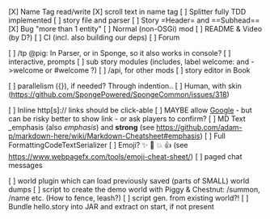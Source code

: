 
[X] Name Tag read/write
[X] scroll text in name tag
[ ] Splitter fully TDD implemented
[ ] story file and parser
[ ] Story =Header= and ==Subhead==
[X] Bug "more than 1 entity"
[ ] Normal (non-OSGi) mod
[ ] README & Video (by D?)
[ ] CI (incl. also building our deps)
[ ] Forum

[ ] /tp @pig: In Parser, or in Sponge, so it also works in console?
[ ] interactive, prompts
[ ] sub story modules (includes, label welcome: and ->welcome or #welcome ?)
[ ] /api, for other mods
[ ] story editor in Book

[ ] parallelism ({}), if needed?  Through indention..
[ ] Human, with skin (https://github.com/SpongePowered/SpongeCommon/issues/318)

[ ] Inline http[s]:// links should be click-able
[ ] MAYBE allow [Google](https://www.google.com) - but can be risky  better to show link - or ask players to confirm?
[ ] MD Text _emphasis (also *emphasis*) and **strong** (see https://github.com/adam-p/markdown-here/wiki/Markdown-Cheatsheet#emphasis)
[ ] Full FormattingCodeTextSerializer
[ ] Emoji? :sparkles: :camel: :boom: :+1: (see https://www.webpagefx.com/tools/emoji-cheat-sheet/)
[ ] paged chat messages

[ ] world plugin which can load previously saved (parts of SMALL) world dumps
[ ] script to create the demo world with Piggy & Chestnut: /summon, /name etc. (How to fence, leash?)
[ ] script gen. from existing world?!
[ ] Bundle hello.story into JAR and extract on start, if not present
